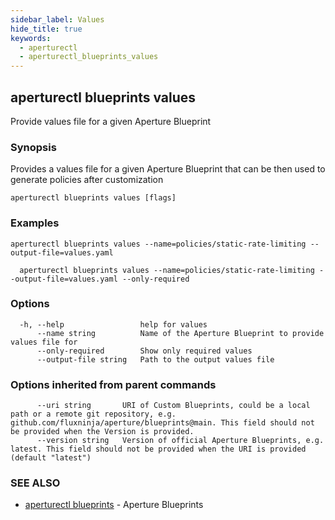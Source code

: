 ```yaml
---
sidebar_label: Values
hide_title: true
keywords:
  - aperturectl
  - aperturectl_blueprints_values
---
```


## aperturectl blueprints values

Provide values file for a given Aperture Blueprint

### Synopsis

Provides a values file for a given Aperture Blueprint that can be then used to generate policies after customization

```
aperturectl blueprints values [flags]
```

### Examples

```
aperturectl blueprints values --name=policies/static-rate-limiting --output-file=values.yaml

  aperturectl blueprints values --name=policies/static-rate-limiting --output-file=values.yaml --only-required
```

### Options

```
  -h, --help                 help for values
      --name string          Name of the Aperture Blueprint to provide values file for
      --only-required        Show only required values
      --output-file string   Path to the output values file
```

### Options inherited from parent commands

```
      --uri string       URI of Custom Blueprints, could be a local path or a remote git repository, e.g. github.com/fluxninja/aperture/blueprints@main. This field should not be provided when the Version is provided.
      --version string   Version of official Aperture Blueprints, e.g. latest. This field should not be provided when the URI is provided (default "latest")
```

### SEE ALSO

- [aperturectl blueprints](/reference/aperturectl/blueprints/blueprints.md) - Aperture Blueprints
